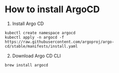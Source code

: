 # How to install ArgoCD

1. Install Argo CD

```shell
kubectl create namespace argocd
kubectl apply -n argocd -f https://raw.githubusercontent.com/argoproj/argo-cd/stable/manifests/install.yaml
```

2. Download Argo CD CLI

```shell
brew install argocd
```
